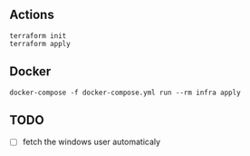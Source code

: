 ## Actions
```
terraform init
terraform apply
```


## Docker
```
docker-compose -f docker-compose.yml run --rm infra apply
```

## TODO
- [ ] fetch the windows user automaticaly